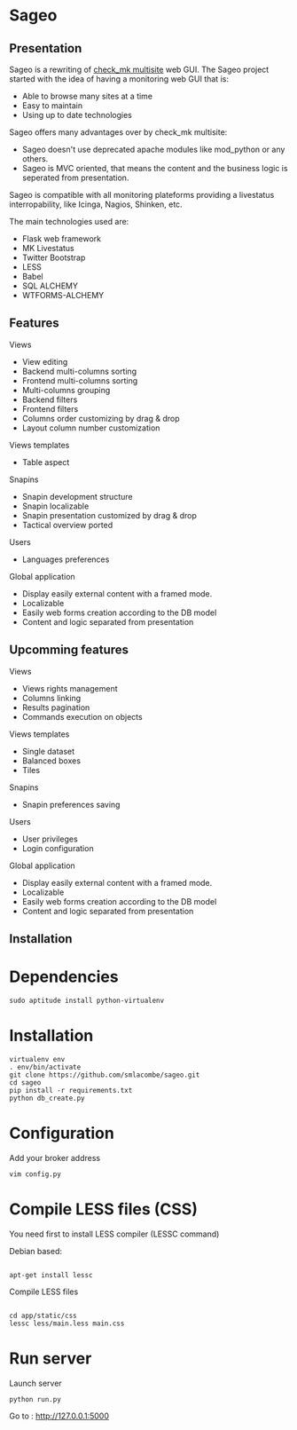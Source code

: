 Sageo
=====

Presentation
------------
Sageo is a rewriting of [check_mk multisite](http://mathias-kettner.de/checkmk_multisite.html) web GUI. The Sageo project started with the idea of having a monitoring web GUI that is: 

- Able to browse many sites at a time
- Easy to maintain 
- Using up to date technologies 

Sageo offers many advantages over by check_mk multisite:

- Sageo doesn't use deprecated apache modules like mod_python or any others.
- Sageo is MVC oriented, that means the content and the business logic is seperated from presentation.

Sageo is compatible with all monitoring plateforms providing a livestatus interropability, like Icinga, Nagios, Shinken, etc. 

The main technologies used are:

- Flask web framework
- MK Livestatus
- Twitter Bootstrap
- LESS
- Babel
- SQL ALCHEMY
- WTFORMS-ALCHEMY

Features
------------
Views

- View editing  
- Backend multi-columns sorting
- Frontend multi-columns sorting
- Multi-columns grouping
- Backend filters
- Frontend filters
- Columns order customizing by drag & drop
- Layout column number customization

Views templates

- Table aspect

Snapins

- Snapin development structure
- Snapin localizable
- Snapin presentation customized by drag & drop
- Tactical overview ported

Users

- Languages preferences

Global application

- Display easily external content with a framed mode.
- Localizable 
- Easily web forms creation according to the DB model
- Content and logic separated from presentation

Upcomming features
------------
Views

- Views rights management
- Columns linking
- Results pagination
- Commands execution on objects

Views templates

- Single dataset
- Balanced boxes
- Tiles

Snapins

- Snapin preferences saving

Users

- User privileges
- Login configuration

Global application

- Display easily external content with a framed mode.
- Localizable
- Easily web forms creation according to the DB model
- Content and logic separated from presentation

Installation
------------

# Dependencies
<pre><code>sudo aptitude install python-virtualenv</code></pre>

# Installation
<pre><code>virtualenv env
. env/bin/activate
git clone https://github.com/smlacombe/sageo.git
cd sageo
pip install -r requirements.txt
python db_create.py
</code></pre>


# Configuration
Add your broker address
<pre><code>vim config.py
</code></pre>

# Compile LESS files (CSS)
You need first to install LESS compiler (LESSC command)

Debian based:
<pre><code>
apt-get install lessc
</pre></code>

Compile LESS files
<pre><code>
cd app/static/css
lessc less/main.less main.css
</code></pre>

# Run server
Launch server
<pre><code>python run.py
</code></pre>

Go to : http://127.0.0.1:5000
